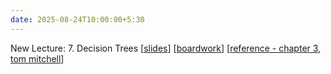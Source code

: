 ```yaml
---
date: 2025-08-24T10:00:00+5:30
---
```

New Lecture: 7. Decision Trees [[slides](/AIL7024-2501/_images/slides/7_slides.pdf)]  [[boardwork](/AIL7024-2501/_images/slides/7_boardwork.pdf)] [[reference - chapter 3, tom mitchell](https://www.cs.cmu.edu/~tom/mlbook.html)]
